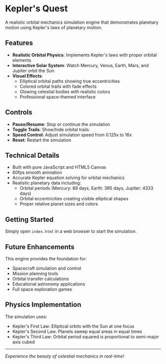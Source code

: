 # Kepler's Quest

A realistic orbital mechanics simulation engine that demonstrates planetary motion using Kepler's laws of planetary motion.

## Features

- **Realistic Orbital Physics**: Implements Kepler's laws with proper orbital elements
- **Interactive Solar System**: Watch Mercury, Venus, Earth, Mars, and Jupiter orbit the Sun
- **Visual Effects**: 
  - Elliptical orbital paths showing true eccentricities
  - Colored orbital trails with fade effects
  - Glowing celestial bodies with realistic colors
  - Professional space-themed interface

## Controls

- **Pause/Resume**: Stop or continue the simulation
- **Toggle Trails**: Show/hide orbital trails
- **Speed Control**: Adjust simulation speed from 0.125x to 16x
- **Reset**: Restart the simulation

## Technical Details

- Built with pure JavaScript and HTML5 Canvas
- 60fps smooth animation
- Accurate Kepler equation solving for orbital mechanics
- Realistic planetary data including:
  - Orbital periods (Mercury: 88 days, Earth: 365 days, Jupiter: 4333 days)
  - Orbital eccentricities creating visible elliptical shapes
  - Proper relative planet sizes and colors

## Getting Started

Simply open `index.html` in a web browser to start the simulation.

## Future Enhancements

This engine provides the foundation for:
- Spacecraft simulation and control
- Mission planning tools
- Orbital transfer calculations
- Educational astronomy applications
- Full space exploration games

## Physics Implementation

The simulation uses:
- Kepler's First Law: Elliptical orbits with the Sun at one focus
- Kepler's Second Law: Planets sweep equal areas in equal times
- Kepler's Third Law: Orbital period squared is proportional to semi-major axis cubed

---

*Experience the beauty of celestial mechanics in real-time!*
